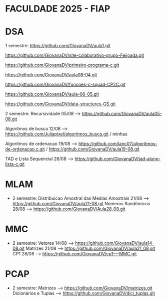 # FACULDADE 2025 - FIAP

# DSA
1 semestre:  https://github.com/GiovanaDV/aula1.git

https://github.com/GiovanaDV/site-colaborativo-grupo-Feijoada.git

https://github.com/GiovanaDV/primeiro-programa-c.git

https://github.com/GiovanaDV/aula08-04.git

https://github.com/GiovanaDV/funcoes-c-squad-CP2C.git

https://github.com/GiovanaDV/aula-06-05.git

https://github.com/GiovanaDV/data-structures-GS.git

   
2 semestre:  Recursividade 05/08 --> https://github.com/GiovanaDV/aula05-08.git

Algoritmos de busca 12/08 --> https://github.com/Juliapixel/algoritmos_busca.git / minhas

Algoritmos de ordenacao 19/08 --> https://github.com/lanc07/algoritmos-de-ordenacao.c.git / https://github.com/GiovanaDV/aula19-08.git

TAD e Lista Sequencial 26/08 --> https://github.com/GiovanaDV/tad-aluno-lista-c.git
  
# MLAM
- 2 semestre: Distribuicao Amostral das Medias Amostrais 21/08 --> https://github.com/GiovanaDV/aula21-08.git
              Números Randômicos 28/08 --> https://github.com/GiovanaDV/Aula28_08.git


# MMC 
- 2 semestre: Vetores 14/08 --> https://github.com/GiovanaDV/aula14-08.git
              Matrizes 21/08 --> https://github.com/GiovanaDV/aula21_08.git
              CP1 28/08 --> https://github.com/GiovanaDV/cp1---MMC.git
# PCAP
- 2 semestre: Matrizes --> https://github.com/GiovanaDV/matrizes.git
              Dicionários e Tuplas --> https://github.com/GiovanaDV/dici_tuplas.git
